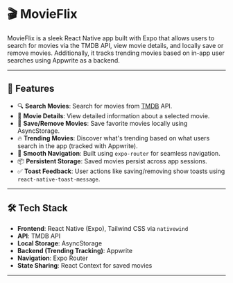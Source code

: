 # 🎬 MovieFlix

MovieFlix is a sleek React Native app built with Expo that allows users to search for movies via the TMDB API, view movie details, and locally save or remove movies. Additionally, it tracks trending movies based on in-app user searches using Appwrite as a backend.

---

## 📱 Features

- 🔍 **Search Movies**: Search for movies from [TMDB](https://www.themoviedb.org/) API.
- 📖 **Movie Details**: View detailed information about a selected movie.
- 💾 **Save/Remove Movies**: Save favorite movies locally using AsyncStorage.
- 🔥 **Trending Movies**: Discover what's trending based on what users search in the app (tracked with Appwrite).
- 🧭 **Smooth Navigation**: Built using `expo-router` for seamless navigation.
- 📦 **Persistent Storage**: Saved movies persist across app sessions.
- ✅ **Toast Feedback**: User actions like saving/removing show toasts using `react-native-toast-message`.

---

## 🛠️ Tech Stack

- **Frontend**: React Native (Expo), Tailwind CSS via `nativewind`
- **API**: TMDB API
- **Local Storage**: AsyncStorage
- **Backend (Trending Tracking)**: Appwrite
- **Navigation**: Expo Router
- **State Sharing**: React Context for saved movies

---

